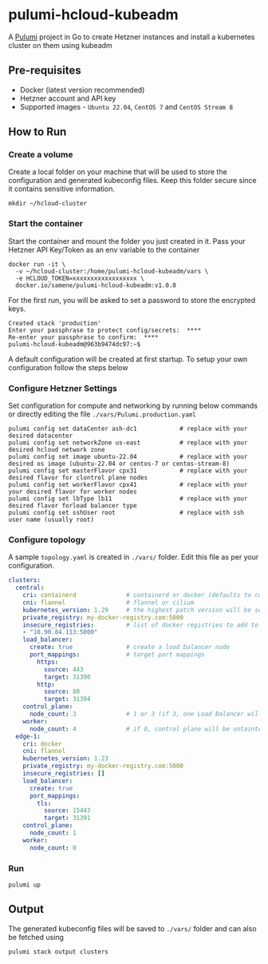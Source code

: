 # pulumi-hcloud-kubeadm

A [Pulumi](https://www.pulumi.com/) project in Go to create Hetzner instances and install a kubernetes cluster on them using kubeadm

## Pre-requisites
- Docker (latest version recommended)
- Hetzner account and API key
- Supported images - `Ubuntu 22.04`, `CentOS 7` and `CentOS Stream 8`

## How to Run

### Create a volume

Create a local folder on your machine that will be used to store the configuration and generated kubeconfig files. Keep this folder secure since it contains sensitive information.

```shell
mkdir ~/hcloud-cluster
```

### Start the container

Start the container and mount the folder you just created in it. Pass your Hetzner API Key/Token as an env variable to the container

``` shell
docker run -it \ 
  -v ~/hcloud-cluster:/home/pulumi-hcloud-kubeadm/vars \
  -e HCLOUD_TOKEN=xxxxxxxxxxxxxxxxxx \
  docker.io/samene/pulumi-hcloud-kubeadm:v1.0.0
```

For the first run, you will be asked to set a password to store the encrypted keys.

``` shell
Created stack 'production'
Enter your passphrase to protect config/secrets:  ****
Re-enter your passphrase to confirm:  ****
pulumi-hcloud-kubeadm@963b9474dc97:~$ 
```

A default configuration will be created at first startup. To setup your own configuration follow the steps below

### Configure Hetzner Settings

Set configuration for compute and networking by running below commands or directly editing the file `./vars/Pulumi.production.yaml`

``` shell
pulumi config set dataCenter ash-dc1            # replace with your desired datacenter
pulumi config set networkZone us-east           # replace with your desired hcloud network zone
pulumi config set image ubuntu-22.04            # replace with your desired os image (ubuntu-22.04 or centos-7 or centos-stream-8)
pulumi config set masterFlavor cpx31            # replace with your desired flavor for clontrol plane nodes
pulumi config set workerFlavor cpx41            # replace with your your desired flavor for worker nodes
pulumi config set lbType lb11                   # replace with your desired flavor forload balancer type
pulumi config set sshUser root                  # replace with ssh user name (usually root)
```

### Configure topology

A sample `topology.yaml` is created in `./vars/` folder. Edit this file as per your configuration.

```yaml
clusters:
  central:
    cri: containerd              # containerd or docker (defaults to containerd)
    cni: flannel                 # flannel or cilium
    kubernetes_version: 1.29     # the highest patch version will be selected automatically
    private_registry: my-docker-registry.com:5000
    insecure_registries:         # list of docker registries to add to insecure registries
    - "10.90.84.113:5000"    
    load_balancer:
      create: true               # create a load balancer node
      port_mappings:             # target port mappings
        https:
          source: 443
          target: 31390
        http:
          source: 80
          target: 31394
    control_plane:
      node_count: 3              # 1 or 3 (if 3, one Load Balancer will be created)
    worker:
      node_count: 4              # if 0, control plane will be untainted to schedule workloads
  edge-1:
    cri: docker
    cni: flannel
    kubernetes_version: 1.23
    private_registry: my-docker-registry.com:5000
    insecure_registries: []
    load_balancer:
      create: true
      port_mappings:
        tls:
          source: 15443
          target: 31391
    control_plane:
      node_count: 1
    worker:
      node_count: 0
```

### Run

```
pulumi up
```

## Output

The generated kubeconfig files will be saved to `./vars/` folder and can also be fetched using

```
pulumi stack output clusters
```
